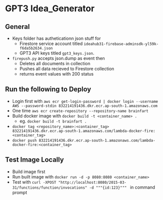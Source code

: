 # GPT3 Idea_Generator

## General
* Keys folder has autheticationn json stuff for
    * Firestore service account titled `ideahub31-firebase-adminsdk-yl59k-f6da5b2634.json` 
    * GPT3 API keys titled `gpt3_keys.json`.
* `firepush.py` accepts json.dump as event then
    * Deletes all documents in collection
    * Pushes all data recieved to Firestore collection
    * returns event values with 200 status

## Run the following to Deploy
* Login first with `aws ecr get-login-password | docker login --username AWS --password-stdin 832214191436.dkr.ecr.ap-south-1.amazonaws.com`
* One time `aws ecr create-repository --repository-name brainfart`
* Build docker image with `docker build -t <container_name> .`
    * eg. `docker build -t brainfart .`
* `docker tag <repository_name>:<container_tag> 832214191436.dkr.ecr.ap-south-1.amazonaws.com/lambda-docker-fire:<container_tag>`
* `docker push 832214191436.dkr.ecr.ap-south-1.amazonaws.com/lambda-docker-fire:<container_tag>`

## Test Image Locally
* Build image first
* Run built image with `docker run -d -p 8080:8080 <container_name>`
* Test with `curl -XPOST "http://localhost:8080/2015-03-31/functions/function/invocations" -d """{id:123}""" ` in command prompt